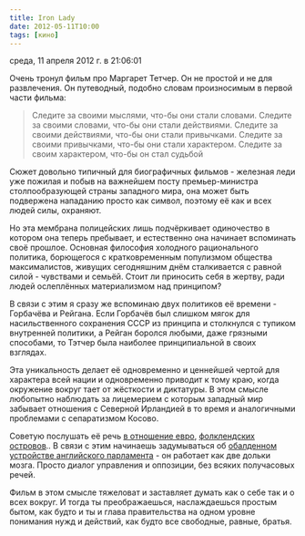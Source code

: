 ```yaml
---
title: Iron Lady
date: 2012-05-11T10:00
tags: [кино]
---
```


среда, 11 апреля 2012 г. в 21:06:01

Очень тронул фильм про Маргарет Тетчер. Он не простой и не для развлечения. Он путеводный, подобно словам произносимым в первой части фильма:

> Следите за своими мыслями, что-бы они стали словами. Следите за своими словами, что-бы они стали действиями. Следите за своими действиями, что-бы они стали привычками. Следите за своими привычками, что-бы они стали характером. Следите за своим характером, что-бы он стал судьбой

Сюжет довольно типичный для биографичных фильмов - железная леди уже пожилая и побыв на важнейшем посту премьер-министра столпообразующей страны западного мира, она может быть подвержена нападанию просто как символ, поэтому её как и всех людей силы, охраняют.

<!-- truncate -->

Но эта мембрана полицейских лишь подчёркивает одиночество в котором она теперь пребывает, и естественно она начинает вспоминать своё прошлое. Основная философия холодного рационального политика, борющегося с кратковременным популизмом общества максималистов, живущих сегодняшним днём сталкивается с равной силой - чувствами и семьёй. Стоит ли приносить себя в жертву, ради людей ослеплённых материализмом над принципом?

В связи с этим я сразу же вспоминаю двух политиков её времени - Горбачёва и Рейгана. Если Горбачёв был слишком мягок для насильственного сохранения СССР из принципа и столкнулся с тупиком внутренней политики, а Рейган боролся любыми, даже грязными способами, то Тэтчер была наиболее принципиальной в своих взглядах. 

Эта уникальность делает её одновременно и ценнейшей чертой для характера всей нации и одновременно приводит к тому краю, когда окружение вокруг тает от жёсткости и диктатуры. В этом смысле любопытно наблюдать за лицемерием с которым западный мир забывает отношения с Северной Ирландией в то время и аналогичными проблемами с сепаратизмом Косово.

Советую послушать её речь [в отношение евро](http://www.youtube.com/watch?v=U2f8nYMCO2I), [фолклендских островов](http://www.youtube.com/watch?v=GZaP0TgOpig).. В связи с этим начинаешь задумываться об [обалденном устройстве английского парламента](http://www.youtube.com/watch?v=zMdsOqGASRE) - он работает как две дольки мозга. Просто диалог управления и оппозиции, без всяких получасовых речей. 

Фильм в этом смысле тяжеловат и заставляет думать как о себе так и о всех вокруг. И тогда ты преображаешься, наслаждаешься простым бытом, как будто и ты и глава правительства на одном уровне понимания нужд и действий, как будто все свободные, равные, братья.